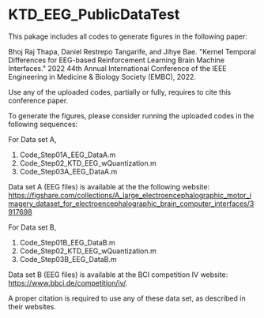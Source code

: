 # KTD_EEG_PublicDataTest
This pakage includes all codes to generate figures in the following paper:

Bhoj Raj Thapa, Daniel Restrepo Tangarife, and Jihye Bae. "Kernel Temporal Differences for EEG-based Reinforcement Learning Brain Machine Interfaces." 2022 44th Annual International Conference of the IEEE Engineering in Medicine & Biology Society (EMBC), 2022.

Use any of the uploaded codes, partially or fully, requires to cite this conference paper.

To generate the figures, please consider running the uploaded codes in the following sequences:

For Data set A,
1. Code_Step01A_EEG_DataA.m
2. Code_Step02_KTD_EEG_wQuantization.m
3. Code_Step03A_EEG_DataA.m

Data set A (EEG files) is available at the the following website: 
https://figshare.com/collections/A_large_electroencephalographic_motor_imagery_dataset_for_electroencephalographic_brain_computer_interfaces/3917698

For Data set B,
1. Code_Step01B_EEG_DataB.m
2. Code_Step02_KTD_EEG_wQuantization.m
3. Code_Step03B_EEG_DataB.m

Data set B (EEG files) is available at the BCI competition IV website: https://www.bbci.de/competition/iv/.

A proper citation is required to use any of these data set, as described in their websites.


